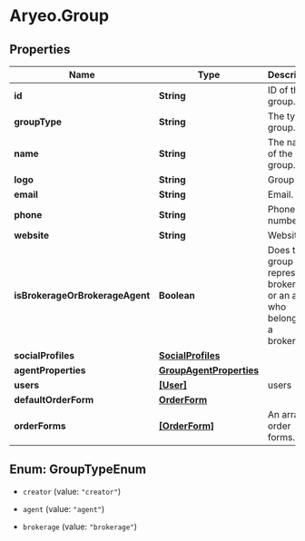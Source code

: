 # Aryeo.Group

## Properties

Name | Type | Description | Notes
------------ | ------------- | ------------- | -------------
**id** | **String** | ID of the group. | 
**groupType** | **String** | The type of group. | 
**name** | **String** | The name of the group. | 
**logo** | **String** | Group logo. | [optional] 
**email** | **String** | Email. | [optional] 
**phone** | **String** | Phone number. | [optional] 
**website** | **String** | Website. | [optional] 
**isBrokerageOrBrokerageAgent** | **Boolean** | Does this group represent a brokerage or an agent who belongs to a brokerage? | 
**socialProfiles** | [**SocialProfiles**](SocialProfiles.md) |  | [optional] 
**agentProperties** | [**GroupAgentProperties**](GroupAgentProperties.md) |  | [optional] 
**users** | [**[User]**](User.md) | users | [optional] 
**defaultOrderForm** | [**OrderForm**](OrderForm.md) |  | [optional] 
**orderForms** | [**[OrderForm]**](OrderForm.md) | An array of order forms. | [optional] 



## Enum: GroupTypeEnum


* `creator` (value: `"creator"`)

* `agent` (value: `"agent"`)

* `brokerage` (value: `"brokerage"`)




